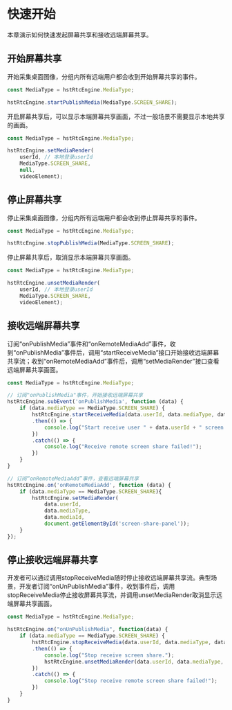 # 快速开始

本章演示如何快速发起屏幕共享和接收远端屏幕共享。


## 开始屏幕共享

开始采集桌面图像，分组内所有远端用户都会收到开始屏幕共享的事件。

```js
const MediaType = hstRtcEngine.MediaType;

hstRtcEngine.startPublishMedia(MediaType.SCREEN_SHARE);
```

开启屏幕共享后，可以显示本端屏幕共享画面，不过一般场景不需要显示本地共享的画面。

```js
const MediaType = hstRtcEngine.MediaType;

hstRtcEngine.setMediaRender(
	userId, // 本地登录userId 
	MediaType.SCREEN_SHARE, 
	null, 
	videoElement);
```

## 停止屏幕共享

停止采集桌面图像，分组内所有远端用户都会收到停止屏幕共享的事件。

```js
const MediaType = hstRtcEngine.MediaType;

hstRtcEngine.stopPublishMedia(MediaType.SCREEN_SHARE);
```

停止屏幕共享后，取消显示本端屏幕共享画面。

```js
const MediaType = hstRtcEngine.MediaType;

hstRtcEngine.unsetMediaRender(
	userId, // 本地登录userId
	MediaType.SCREEN_SHARE,
	videoElement);
```

## 接收远端屏幕共享

订阅“onPublishMedia”事件和“onRemoteMediaAdd”事件，收到“onPublishMedia”事件后，调用“startReceiveMedia”接口开始接收远端屏幕共享流；收到“onRemoteMediaAdd”事件后，调用“setMediaRender”接口查看远端屏幕共享画面。

```js
const MediaType = hstRtcEngine.MediaType;

// 订阅"onPublishMedia"事件，开始接收远端屏幕共享
hstRtcEngine.subEvent('onPublishMedia', function (data) {
    if (data.mediaType == MediaType.SCREEN_SHARE) {	
        hstRtcEngine.startReceiveMedia(data.userId, data.mediaType, data.mediaId)
        .then(() => {
            console.log("Start receive user " + data.userId + " screen share! ");
        })
        .catch(() => {
            console.log("Receive remote screen share failed!");
        })
    } 
}

// 订阅“onRemoteMediaAdd”事件，查看远端屏幕共享
hstRtcEngine.on('onRemoteMediaAdd', function (data) {
    if (data.mediaType == MediaType.SCREEN_SHARE){
        hstRtcEngine.setMediaRender(
			data.userId,
			data.mediaType,
			data.mediaId,
			document.getElementById('screen-share-panel'));
    }
});

```

## 停止接收远端屏幕共享

开发者可以通过调用stopReceiveMedia随时停止接收远端屏幕共享流。典型场景，开发者订阅“onUnPublishMedia”事件，收到事件后，调用stopReceiveMedia停止接收屏幕共享流，并调用unsetMediaRender取消显示远端屏幕共享画面。

```js
const MediaType = hstRtcEngine.MediaType;

hstRtcEngine.on("onUnPublishMedia", function(data) {
    if (data.mediaType == MediaType.SCREEN_SHARE) {
        hstRtcEngine.stopReceiveMedia(data.userId, data.mediaType, data.mediaId)
        .then(() => {
            console.log("Stop receive screen share.");
            hstRtcEngine.unsetMediaRender(data.userId, data.mediaType, videoElement);
        })
        .catch(() => {
            console.log("Stop receive remote screen share failed!");
        })
    }
}
```